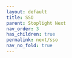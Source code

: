 ```yaml
---
layout: default
title: SSO
parent: Stoplight Next
nav_order: 3
has_children: true
permalink: next/sso
nav_no_fold: true
---
```

